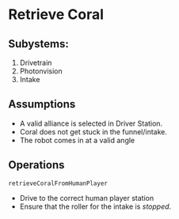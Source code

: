 # Retrieve Coral 

## Subystems:
1. Drivetrain
1. Photonvision
1. Intake

## Assumptions
* A valid alliance is selected in Driver Station.
* Coral does not get stuck in the funnel/intake.
* The robot comes in at a valid angle

## Operations
`retrieveCoralFromHumanPlayer`
* Drive to the correct human player station
* Ensure that the roller for the intake is *stopped*.